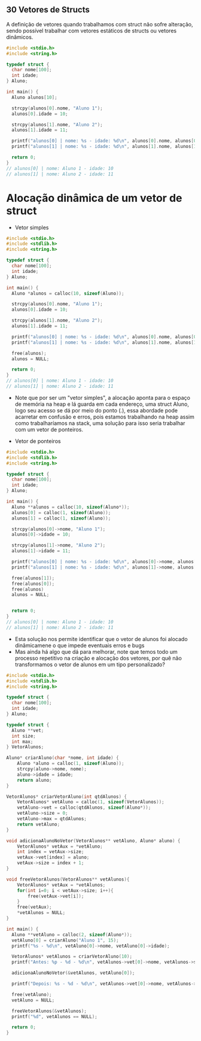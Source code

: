 ## 30 Vetores de Structs

A definição de vetores quando trabalhamos com struct não sofre alteração, sendo possível trabalhar com vetores estáticos de structs ou vetores dinâmicos.

```c
#include <stdio.h>
#include <string.h>

typedef struct {
  char nome[100];
  int idade;
} Aluno;

int main() {
  Aluno alunos[10];

  strcpy(alunos[0].nome, "Aluno 1");
  alunos[0].idade = 10;

  strcpy(alunos[1].nome, "Aluno 2");
  alunos[1].idade = 11;

  printf("alunos[0] | nome: %s - idade: %d\n", alunos[0].nome, alunos[0].idade);
  printf("alunos[1] | nome: %s - idade: %d\n", alunos[1].nome, alunos[1].idade);

  return 0;
}
// alunos[0] | nome: Aluno 1 - idade: 10
// alunos[1] | nome: Aluno 2 - idade: 11
```

# Alocação dinâmica de um vetor de struct

- Vetor simples

```c
#include <stdio.h>
#include <stdlib.h>
#include <string.h>

typedef struct {
  char nome[100];
  int idade;
} Aluno;

int main() {
  Aluno *alunos = calloc(10, sizeof(Aluno));

  strcpy(alunos[0].nome, "Aluno 1");
  alunos[0].idade = 10;

  strcpy(alunos[1].nome, "Aluno 2");
  alunos[1].idade = 11;

  printf("alunos[0] | nome: %s - idade: %d\n", alunos[0].nome, alunos[0].idade);
  printf("alunos[1] | nome: %s - idade: %d\n", alunos[1].nome, alunos[1].idade);

  free(alunos);
  alunos = NULL;

  return 0;
}
// alunos[0] | nome: Aluno 1 - idade: 10
// alunos[1] | nome: Aluno 2 - idade: 11
```

- Note que por ser um "vetor simples", a alocação aponta para o espaço de memória na heap e lá guarda em cada endereço, uma struct Aluno, logo seu acesso se dá por meio do ponto (.), essa abordade pode acarretar em confusão e erros, pois estamos trabalhando na heap assim como trabalharíamos na stack, uma solução para isso seria trabalhar com um vetor de ponteiros.

* Vetor de ponteiros

```c
#include <stdio.h>
#include <stdlib.h>
#include <string.h>

typedef struct {
  char nome[100];
  int idade;
} Aluno;

int main() {
  Aluno **alunos = calloc(10, sizeof(Aluno*));
  alunos[0] = calloc(1, sizeof(Aluno));
  alunos[1] = calloc(1, sizeof(Aluno));

  strcpy(alunos[0]->nome, "Aluno 1");
  alunos[0]->idade = 10;

  strcpy(alunos[1]->nome, "Aluno 2");
  alunos[1]->idade = 11;

  printf("alunos[0] | nome: %s - idade: %d\n", alunos[0]->nome, alunos[0]->idade);
  printf("alunos[1] | nome: %s - idade: %d\n", alunos[1]->nome, alunos[1]->idade);

  free(alunos[1]);
  free(alunos[0]);
  free(alunos)
  alunos = NULL;


  return 0;
}
// alunos[0] | nome: Aluno 1 - idade: 10
// alunos[1] | nome: Aluno 2 - idade: 11
```

- Esta solução nos permite identificar que o vetor de alunos foi alocado dinâmicamene o que impede eventuais erros e bugs
- Mas ainda há algo que dá para melhorar, note que temos todo um processo repetitivo na criação e alocação dos vetores, por quê não transformamos o vetor de alunos em um tipo personalizado?

```c
#include <stdio.h>
#include <stdlib.h>
#include <string.h>

typedef struct {
  char nome[100];
  int idade;
} Aluno;

typedef struct {
  Aluno **vet;
  int size;
  int max;
} VetorAlunos;

Aluno* criarAluno(char *nome, int idade) {
    Aluno *aluno = calloc(1, sizeof(Aluno));
    strcpy(aluno->nome, nome);
    aluno->idade = idade;
    return aluno;
}

VetorAlunos* criarVetorAluno(int qtdAlunos) {
    VetorAlunos* vetAluno = calloc(1, sizeof(VetorAlunos));
    vetAluno->vet = calloc(qtdAlunos, sizeof(Aluno*));
    vetAluno->size = 0;
    vetAluno->max = qtdAlunos;
    return vetAluno;
}

void adicionaAlunoNoVetor(VetorAlunos** vetAluno, Aluno* aluno) {
    VetorAlunos* vetAux = *vetAluno;
    int index = vetAux->size;
    vetAux->vet[index] = aluno;
    vetAux->size = index + 1;
}

void freeVetorAlunos(VetorAlunos** vetAlunos){
    VetorAlunos* vetAux = *vetAlunos;
    for(int i=0; i < vetAux->size; i++){
        free(vetAux->vet[i]);
    }
    free(vetAux);
    *vetAlunos = NULL;
}

int main() {
  Aluno **vetAluno = calloc(2, sizeof(Aluno*));
  vetAluno[0] = criarAluno("Aluno 1", 15);
  printf("%s - %d\n", vetAluno[0]->nome, vetAluno[0]->idade);

  VetorAlunos* vetAlunos = criarVetorAluno(10);
  printf("Antes: %p - %d - %d\n", vetAlunos->vet[0]->nome, vetAlunos->size, vetAlunos->max);

  adicionaAlunoNoVetor(&vetAlunos, vetAluno[0]);

  printf("Depois: %s - %d - %d\n", vetAlunos->vet[0]->nome, vetAlunos->size, vetAlunos->max);

  free(vetAluno);
  vetAluno = NULL;

  freeVetorAlunos(&vetAlunos);
  printf("%d", vetAlunos == NULL);

  return 0;
}
```
